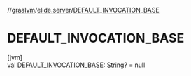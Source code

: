 //[graalvm](../../index.md)/[elide.server](index.md)/[DEFAULT_INVOCATION_BASE](-d-e-f-a-u-l-t_-i-n-v-o-c-a-t-i-o-n_-b-a-s-e.md)

# DEFAULT_INVOCATION_BASE

[jvm]\
val [DEFAULT_INVOCATION_BASE](-d-e-f-a-u-l-t_-i-n-v-o-c-a-t-i-o-n_-b-a-s-e.md): [String](https://kotlinlang.org/api/latest/jvm/stdlib/kotlin/-string/index.html)? = null
